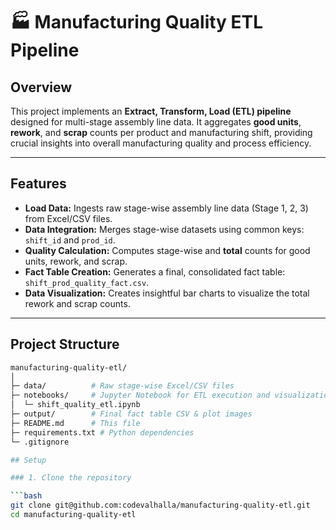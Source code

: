# 🏭 Manufacturing Quality ETL Pipeline

## Overview

This project implements an **Extract, Transform, Load (ETL) pipeline** designed for multi-stage assembly line data. It aggregates **good units**, **rework**, and **scrap** counts per product and manufacturing shift, providing crucial insights into overall manufacturing quality and process efficiency.

---

## Features

* **Load Data:** Ingests raw stage-wise assembly line data (Stage 1, 2, 3) from Excel/CSV files.
* **Data Integration:** Merges stage-wise datasets using common keys: `shift_id` and `prod_id`.
* **Quality Calculation:** Computes stage-wise and **total** counts for good units, rework, and scrap.
* **Fact Table Creation:** Generates a final, consolidated fact table: `shift_prod_quality_fact.csv`.
* **Data Visualization:** Creates insightful bar charts to visualize the total rework and scrap counts.

---

## Project Structure

```bash
manufacturing-quality-etl/
│
├─ data/          # Raw stage-wise Excel/CSV files
├─ notebooks/     # Jupyter Notebook for ETL execution and visualization
│  └─ shift_quality_etl.ipynb
├─ output/        # Final fact table CSV & plot images
├─ README.md      # This file
├─ requirements.txt # Python dependencies
└─ .gitignore

## Setup

### 1. Clone the repository

```bash
git clone git@github.com:codevalhalla/manufacturing-quality-etl.git
cd manufacturing-quality-etl
